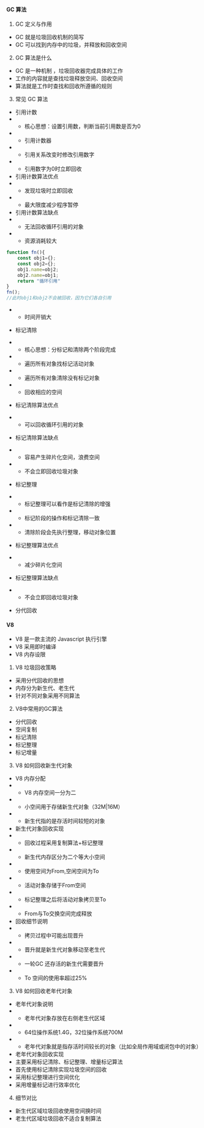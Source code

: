 #### GC 算法
1. GC 定义与作用
- GC 就是垃圾回收机制的简写
- GC 可以找到内存中的垃圾，并释放和回收空间

2. GC 算法是什么
- GC 是一种机制 ，垃圾回收器完成具体的工作
- 工作的内容就是查找垃圾释放空间、回收空间
- 算法就是工作时查找和回收所遵循的规则

3. 常见 GC 算法
- 引用计数
- - 核心思想：设置引用数，判断当前引用数是否为0
- - 引用计数器
- - 引用关系改变时修改引用数字
- - 引用数字为0时立即回收  
- 引用计数算法优点
- - 发现垃圾时立即回收
- - 最大限度减少程序暂停
- 引用计数算法缺点
- - 无法回收循环引用的对象
- - 资源消耗较大
```js
function fn(){
    const obj1={};
    const obj2={};
    obj1.name=obj2;
    obj2.name=obj1;
    return "循环引用"
}
fn();
//此时obj1和obj2不会被回收，因为它们各自引用
```
- - 时间开销大

- 标记清除
- - 核心思想：分标记和清除两个阶段完成
- - 遍历所有对象找标记活动对象
- - 遍历所有对象清除没有标记对象
- - 回收相应的空间
- 标记清除算法优点
- - 可以回收循环引用的对象
- 标记清除算法缺点
- - 容易产生碎片化空间，浪费空间
- - 不会立即回收垃圾对象

- 标记整理
- - 标记整理可以看作是标记清除的增强
- - 标记阶段的操作和标记清除一致
- - 清除阶段会先执行整理，移动对象位置
- 标记整理算法优点
- - 减少碎片化空间
- 标记整理算法缺点
- - 不会立即回收垃圾对象

- 分代回收

#### V8
- V8 是一款主流的 Javascript 执行引擎
- V8 采用即时编译
- V8 内存设限
1. V8 垃圾回收策略
- 采用分代回收的思想
- 内存分为新生代、老生代
- 针对不同对象采用不同算法
2. V8中常用的GC算法
- 分代回收
- 空间复制
- 标记清除
- 标记整理
- 标记增量
3. V8 如何回收新生代对象
- V8 内存分配
- - V8 内存空间一分为二
- - 小空间用于存储新生代对象（32M|16M）
- - 新生代指的是存活时间较短的对象
- 新生代对象回收实现
- - 回收过程采用复制算法+标记整理
- - 新生代内存区分为二个等大小空间
- - 使用空间为From,空闲空间为To
- - 活动对象存储于From空间
- - 标记整理之后将活动对象拷贝至To
- - From与To交换空间完成释放
- 回收细节说明
- - 拷贝过程中可能出现晋升
- - 晋升就是新生代对象移动至老生代
- - 一轮GC 还存活的新生代需要晋升
- - To 空间的使用率超过25%

3. V8 如何回收老年代对象
- 老年代对象说明
- - 老年代对象存放在右侧老生代区域
- - 64位操作系统1.4G，32位操作系统700M
- - 老年代对象就是指存活时间较长的对象（比如全局作用域或闭包中的对象）
- 老年代对象回收实现
- 主要采用标记清除、标记整理、增量标记算法
- 首先使用标记清除实现垃圾空间的回收
- 采用标记整理进行空间优化
- 采用增量标记进行效率优化
4. 细节对比
- 新生代区域垃圾回收使用空间换时间
- 老生代区域垃圾回收不适合复制算法
